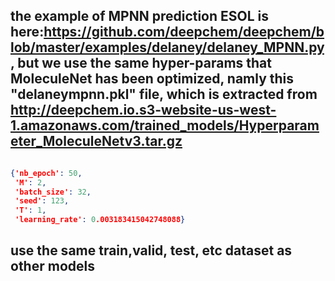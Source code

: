 
## the example of MPNN prediction ESOL is here:https://github.com/deepchem/deepchem/blob/master/examples/delaney/delaney_MPNN.py,  but we use the same hyper-params that MoleculeNet has been optimized, namly this "delaneympnn.pkl" file, which is extracted from http://deepchem.io.s3-website-us-west-1.amazonaws.com/trained_models/Hyperparameter_MoleculeNetv3.tar.gz

```json

{'nb_epoch': 50,
 'M': 2,
 'batch_size': 32,
 'seed': 123,
 'T': 1,
 'learning_rate': 0.003183415042748088}

```


## use the same train,valid, test, etc dataset as other models 

